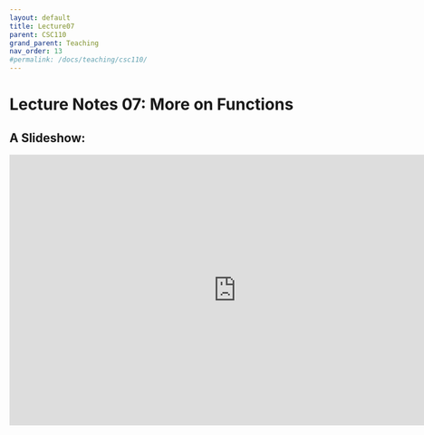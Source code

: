 ```yaml
---
layout: default
title: Lecture07
parent: CSC110
grand_parent: Teaching
nav_order: 13
#permalink: /docs/teaching/csc110/
---  
```

  

Lecture Notes 07: More on Functions
===========================================



A Slideshow:
---------------



<iframe src="https://docs.google.com/presentation/d/e/2PACX-1vRMrYNlclMQV1--FRdKVyBMC7p3-NMn91mymZlvEd9KU4PUjJ68-L9PylEoia4E_IVBV-0J5hi1kuwn/embed?start=false&loop=false&delayms=60000" frameborder="0" width="800" height="479" allowfullscreen="true" mozallowfullscreen="true" webkitallowfullscreen="true"></iframe>